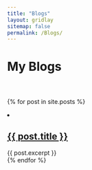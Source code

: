 ```yaml
---
title: "Blogs"
layout: gridlay
sitemap: false
permalink: /Blogs/
---
```


# My Blogs
#### &nbsp; ####

{% for post in site.posts %}
<div class="jumbotron">
<div class="col-xs-12 col-sm-12 col-lg-12 clearfix">
  <li>
    <h2><a href="{{ post.url }}">{{ post.title }}</a></h2>
    {{ post.excerpt }}
  </li>
</div>
</div>
{% endfor %}
